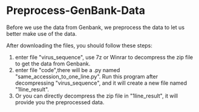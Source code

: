# Preprocess-GenBank-Data
Before we use the data from Genbank, we preprocess the data to let us better make use of the data.

After downloading the files, you should follow these steps:
1. enter file "virus_sequence", use 7z or Winrar to decompress the zip file to get the data from Genbank.
2. enter file "code",there will be a .py named "same_accession_to_one_line.py". Run this program after decompressing "virus_sequence", and it will create a new file named "1line_result".
3. Or you can directly decompress the zip file in "1line_result", it will provide you the preprocessed data.
